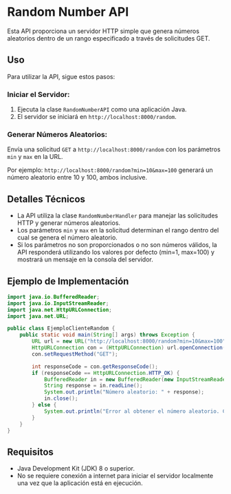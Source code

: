 # Random Number API

Esta API proporciona un servidor HTTP simple que genera números aleatorios dentro de un rango especificado a través de solicitudes GET.

## Uso

Para utilizar la API, sigue estos pasos:

### Iniciar el Servidor:

1.  Ejecuta la clase `RandomNumberAPI` como una aplicación Java.
2.  El servidor se iniciará en `http://localhost:8000/random`.

### Generar Números Aleatorios:

Envía una solicitud `GET` a `http://localhost:8000/random` con los parámetros `min` y `max` en la URL.

Por ejemplo: `http://localhost:8000/random?min=10&max=100` generará un número aleatorio entre 10 y 100, ambos inclusive.

## Detalles Técnicos

* La API utiliza la clase `RandomNumberHandler` para manejar las solicitudes HTTP y generar números aleatorios.
* Los parámetros `min` y `max` en la solicitud determinan el rango dentro del cual se genera el número aleatorio.
* Si los parámetros no son proporcionados o no son números válidos, la API responderá utilizando los valores por defecto (min=1, max=100) y mostrará un mensaje en la consola del servidor.

## Ejemplo de Implementación

```java
import java.io.BufferedReader;
import java.io.InputStreamReader;
import java.net.HttpURLConnection;
import java.net.URL;

public class EjemploClienteRandom {
    public static void main(String[] args) throws Exception {
        URL url = new URL("http://localhost:8000/random?min=10&max=100");
        HttpURLConnection con = (HttpURLConnection) url.openConnection();
        con.setRequestMethod("GET");

        int responseCode = con.getResponseCode();
        if (responseCode == HttpURLConnection.HTTP_OK) {
            BufferedReader in = new BufferedReader(new InputStreamReader(con.getInputStream()));
            String response = in.readLine();
            System.out.println("Número aleatorio: " + response);
            in.close();
        } else {
            System.out.println("Error al obtener el número aleatorio. Código de respuesta: " + responseCode);
        }
    }
}

```

## Requisitos

* Java Development Kit (JDK) 8 o superior.
* No se requiere conexión a internet para iniciar el servidor localmente una vez que la aplicación está en ejecución.
